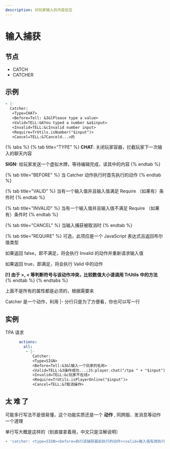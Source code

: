 ```yaml
---
description: 对玩家输入的内容反应
---
```


# 输入捕获

## 节点

* CATCH
* CATCHER

## 示例

```yaml
- |-
  Catcher:
   <Type=CHAT>
   <Before=Tell: &3&lPlease type a value>
   <Valid=TELL:&6You typed a number &a$input>
   <Invalid=TELL:&cInvalid number input>
   <Require=TrUtils.isNumber("$input")>
   <Cancel=TELL:&7Canceld...>的
```

{% tabs %}
{% tab title="TYPE" %}
**CHAT**: 关闭玩家容器，拦截玩家下一次输入的聊天内容

**SIGN:** 给玩家发送一个虚拟木牌，等待编辑完成，读其中的内容
{% endtab %}

{% tab title="BEFORE" %}
当 Catcher 动作执行时首先执行的动作
{% endtab %}

{% tab title="VALID" %}
当有一个输入值并且输入值满足 Require （如果有）条件时
{% endtab %}

{% tab title="INVALID" %}
当有一个输入值并且输入值不满足 Require （如果有）条件时
{% endtab %}

{% tab title="CANCEL" %}
当输入捕获被取消时
{% endtab %}

{% tab title="REQUIRE" %}
可选，此项应是一个 JavaScript 表达式且返回布尔值类型

如果返回 false，即不满足，将会执行 Invalid 的动作并重新请求输入值

如果返回 true，即满足，将会执行 Valid 中的动作

**\[!\] 由于 &gt;, &lt; 等判断符号与该动作冲突，比较数值大小请调用 TrUtils 中的方法**
{% endtab %}
{% endtabs %}

上面不是所有的属性都是必须的，根据需要来

Catcher 是一个动作，利用 \|- 分行只是为了方便看，你也可以写一行

## 实例

TPA 请求

```yaml
      actions:
        all:
         - |-
            Catcher:
            <Type=SIGN>
            <Before=Tell:&3&l输入一个玩家的名称>
            <Valid=TELL:&3操作成功...;JS:player.chat("/tpa " + "$input")>
            <Invalid=TELL:&c玩家不在线>
            <Require=TrUtils.isPlayerOnline("$input")>
            <Cancel=TELL:&7取消操作>
```

## 太 难 了

可能多行写法不是很易懂，这个功能实质还是一个 **动作** , 同跨服、发消息等动作一个道理

单行写大概是这样的（别直接拿着用，中文只是注解说明）

```yaml
- 'catcher: <type=SIGN><before=执行该捕获器前执行的动作><valid=输入值有效执行的动作><invalid=无效执行的动作><require=输入值满足什么表达式算有效><cancel=玩家取消捕获器后执行的动作>'
```

